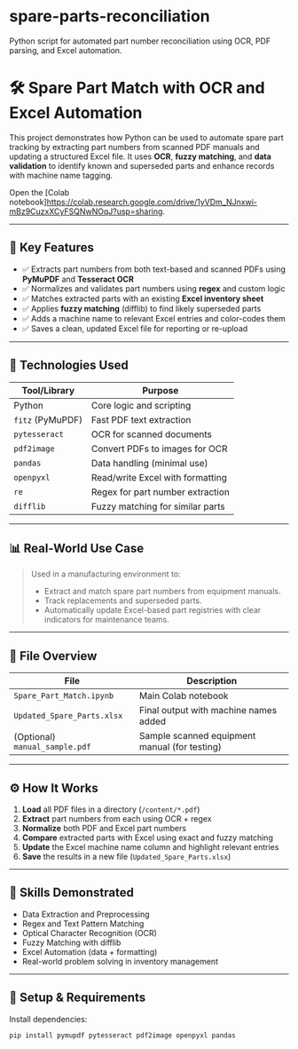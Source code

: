 # spare-parts-reconciliation
Python script for automated part number reconciliation using OCR, PDF parsing, and Excel automation.

# 🛠️ Spare Part Match with OCR and Excel Automation

This project demonstrates how Python can be used to automate spare part tracking by extracting part numbers from scanned PDF manuals and updating a structured Excel file. It uses **OCR**, **fuzzy matching**, and **data validation** to identify known and superseded parts and enhance records with machine name tagging.

Open the [Colab notebook]https://colab.research.google.com/drive/1yVDm_NJnxwi-mBz9CuzxXCyFSQNwNOqJ?usp=sharing.

---

## 🚀 Key Features

- ✅ Extracts part numbers from both text-based and scanned PDFs using **PyMuPDF** and **Tesseract OCR**
- ✅ Normalizes and validates part numbers using **regex** and custom logic
- ✅ Matches extracted parts with an existing **Excel inventory sheet**
- ✅ Applies **fuzzy matching** (difflib) to find likely superseded parts
- ✅ Adds a machine name to relevant Excel entries and color-codes them
- ✅ Saves a clean, updated Excel file for reporting or re-upload

---

## 🧰 Technologies Used

| Tool/Library     | Purpose                         |
|------------------|----------------------------------|
| Python           | Core logic and scripting         |
| `fitz` (PyMuPDF) | Fast PDF text extraction         |
| `pytesseract`    | OCR for scanned documents        |
| `pdf2image`      | Convert PDFs to images for OCR   |
| `pandas`         | Data handling (minimal use)      |
| `openpyxl`       | Read/write Excel with formatting |
| `re`             | Regex for part number extraction |
| `difflib`        | Fuzzy matching for similar parts |

---

## 📊 Real-World Use Case

> Used in a manufacturing environment to:
> - Extract and match spare part numbers from equipment manuals.
> - Track replacements and superseded parts.
> - Automatically update Excel-based part registries with clear indicators for maintenance teams.

---

## 📁 File Overview

| File                            | Description                                      |
|---------------------------------|--------------------------------------------------|
| `Spare_Part_Match.ipynb`        | Main Colab notebook                              |
| `Updated_Spare_Parts.xlsx`      | Final output with machine names added            |
| (Optional) `manual_sample.pdf`  | Sample scanned equipment manual (for testing)    |

---

## ⚙️ How It Works

1. **Load** all PDF files in a directory (`/content/*.pdf`)
2. **Extract** part numbers from each using OCR + regex
3. **Normalize** both PDF and Excel part numbers
4. **Compare** extracted parts with Excel using exact and fuzzy matching
5. **Update** the Excel machine name column and highlight relevant entries
6. **Save** the results in a new file (`Updated_Spare_Parts.xlsx`)

---

## 🧠 Skills Demonstrated

- Data Extraction and Preprocessing
- Regex and Text Pattern Matching
- Optical Character Recognition (OCR)
- Fuzzy Matching with difflib
- Excel Automation (data + formatting)
- Real-world problem solving in inventory management

---

## 📌 Setup & Requirements

Install dependencies:

```bash
pip install pymupdf pytesseract pdf2image openpyxl pandas
 
